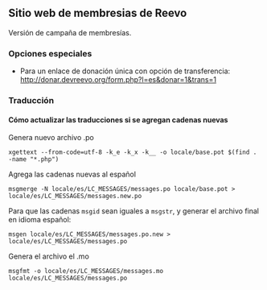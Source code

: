 ## Sitio web de membresias de Reevo

Versión de campaña de membresías.

### Opciones especiales

* Para un enlace de donación única con opción de transferencia: http://donar.devreevo.org/form.php?l=es&donar=1&trans=1


### Traducción

#### Cómo actualizar las traducciones si se agregan cadenas nuevas

Genera nuevo archivo .po

```xgettext --from-code=utf-8 -k_e -k_x -k__ -o locale/base.pot $(find . -name "*.php")```

Agrega las cadenas nuevas al español

```msgmerge -N locale/es/LC_MESSAGES/messages.po locale/base.pot > locale/es/LC_MESSAGES/messages.new.po```

Para que las cadenas ```msgid``` sean iguales a ```msgstr```, y generar el archivo final en idioma español:

```msgen locale/es/LC_MESSAGES/messages.po.new > locale/es/LC_MESSAGES/messages.po```

Genera el archivo el .mo

```msgfmt -o locale/es/LC_MESSAGES/messages.mo locale/es/LC_MESSAGES/messages.po```

